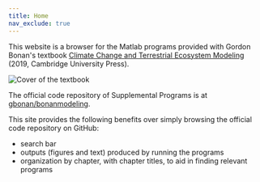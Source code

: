```yaml
---
title: Home
nav_exclude: true
---
```


This website is a browser for the Matlab programs provided with Gordon Bonan's textbook [Climate Change and Terrestrial Ecosystem Modeling](http://www.cgd.ucar.edu/staff/bonan/ecomod/index.html) (2019, Cambridge University Press).

![Cover of the textbook](https://camo.githubusercontent.com/766346a3c1804b7dda001f028c62360f64909439/687474703a2f2f7777772e6367642e756361722e6564752f73746166662f626f6e616e2f65636f6d6f642f636f7665722e6a7067)

The official code repository of Supplemental Programs is at [gbonan/bonanmodeling](https://github.com/gbonan/bonanmodeling). 

This site provides the following benefits over simply browsing the official code repository on GitHub:
* search bar
* outputs (figures and text) produced by running the programs
* organization by chapter, with chapter titles, to aid in finding relevant programs
